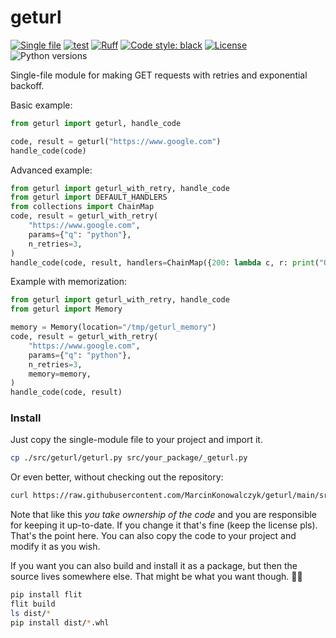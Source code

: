 # geturl

[![Single file](https://img.shields.io/badge/single%20file%20-%20purple)](https://raw.githubusercontent.com/MarcinKonowalczyk/geturl/main/src/geturl/geturl.py)
[![test](https://github.com/MarcinKonowalczyk/geturl/actions/workflows/test.yml/badge.svg)](https://github.com/MarcinKonowalczyk/geturl/actions/workflows/test.yml)
[![Ruff](https://img.shields.io/endpoint?url=https://raw.githubusercontent.com/astral-sh/ruff/main/assets/badge/v2.json)](https://github.com/astral-sh/ruff)
[![Code style: black](https://img.shields.io/badge/code%20style-black-000000.svg)](https://github.com/psf/black)
[![License](https://img.shields.io/badge/License-BSD_3--Clause-blue.svg)](https://opensource.org/licenses/BSD-3-Clause)
![Python versions](https://img.shields.io/badge/python-3.9%20~%203.13-blue)

Single-file module for making GET requests with retries and exponential backoff.

Basic example:

```python
from geturl import geturl, handle_code

code, result = geturl("https://www.google.com")
handle_code(code)
```

Advanced example:

```python
from geturl import geturl_with_retry, handle_code
from geturl import DEFAULT_HANDLERS
from collections import ChainMap
code, result = geturl_with_retry(
    "https://www.google.com",
    params={"q": "python"},
    n_retries=3,
)
handle_code(code, result, handlers=ChainMap({200: lambda c, r: print("OK!")}, DEFAULT_HANDLERS))
```

Example with memorization:

```python
from geturl import geturl_with_retry, handle_code
from geturl import Memory

memory = Memory(location="/tmp/geturl_memory")
code, result = geturl_with_retry(
    "https://www.google.com",
    params={"q": "python"},
    n_retries=3,
    memory=memory,
)
handle_code(code, result)
```

### Install

Just copy the single-module file to your project and import it.

```bash
cp ./src/geturl/geturl.py src/your_package/_geturl.py
```

Or even better, without checking out the repository:

```bash
curl https://raw.githubusercontent.com/MarcinKonowalczyk/geturl/main/src/geturl/geturl.py > src/your_package/_geturl.py
```

Note that like this *you take ownership of the code* and you are responsible for keeping it up-to-date. If you change it that's fine (keep the license pls). That's the point here. You can also copy the code to your project and modify it as you wish.

If you want you can also build and install it as a package, but then the source lives somewhere else. That might be what you want though. 🤷‍♀️

```bash
pip install flit
flit build
ls dist/*
pip install dist/*.whl
```
